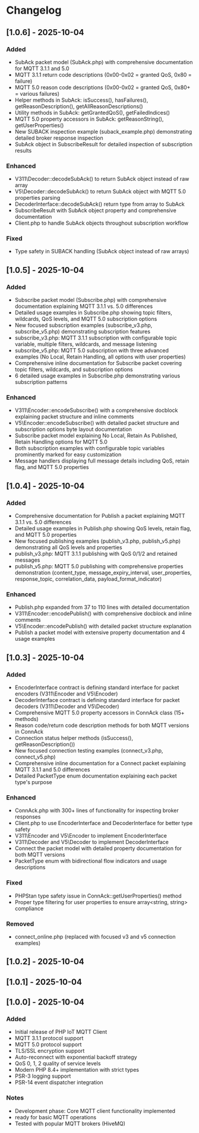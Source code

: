 # Changelog


## [1.0.6] - 2025-10-04

### Added
- SubAck packet model (SubAck.php) with comprehensive documentation for MQTT 3.1.1 and 5.0
- MQTT 3.1.1 return code descriptions (0x00-0x02 = granted QoS, 0x80 = failure)
- MQTT 5.0 reason code descriptions (0x00-0x02 = granted QoS, 0x80+ = various failures)
- Helper methods in SubAck: isSuccess(), hasFailures(), getReasonDescription(), getAllReasonDescriptions()
- Utility methods in SubAck: getGrantedQoS(), getFailedIndices()
- MQTT 5.0 property accessors in SubAck: getReasonString(), getUserProperties()
- New SUBACK inspection example (suback_example.php) demonstrating detailed broker response inspection
- SubAck object in SubscribeResult for detailed inspection of subscription results

### Enhanced
- V311\Decoder::decodeSubAck() to return SubAck object instead of raw array
- V5\Decoder::decodeSubAck() to return SubAck object with MQTT 5.0 properties parsing
- DecoderInterface::decodeSubAck() return type from array to SubAck
- SubscribeResult with SubAck object property and comprehensive documentation
- Client.php to handle SubAck objects throughout subscription workflow

### Fixed
- Type safety in SUBACK handling (SubAck object instead of raw arrays)

## [1.0.5] - 2025-10-04

### Added
- Subscribe packet model (Subscribe.php) with comprehensive documentation explaining MQTT 3.1.1 vs. 5.0 differences
- Detailed usage examples in Subscribe.php showing topic filters, wildcards, QoS levels, and MQTT 5.0 subscription options
- New focused subscription examples (subscribe_v3.php, subscribe_v5.php) demonstrating subscription features
- subscribe_v3.php: MQTT 3.1.1 subscription with configurable topic variable, multiple filters, wildcards, and message listening
- subscribe_v5.php: MQTT 5.0 subscription with three advanced examples (No Local, Retain Handling, all options with user properties)
- Comprehensive inline documentation for Subscribe packet covering topic filters, wildcards, and subscription options
- 6 detailed usage examples in Subscribe.php demonstrating various subscription patterns

### Enhanced
- V311\Encoder::encodeSubscribe() with a comprehensive docblock explaining packet structure and inline comments
- V5\Encoder::encodeSubscribe() with detailed packet structure and subscription options byte layout documentation
- Subscribe packet model explaining No Local, Retain As Published, Retain Handling options for MQTT 5.0
- Both subscription examples with configurable topic variables prominently marked for easy customization
- Message handlers displaying full message details including QoS, retain flag, and MQTT 5.0 properties

## [1.0.4] - 2025-10-04

### Added
- Comprehensive documentation for Publish a packet explaining MQTT 3.1.1 vs. 5.0 differences
- Detailed usage examples in Publish.php showing QoS levels, retain flag, and MQTT 5.0 properties
- New focused publishing examples (publish_v3.php, publish_v5.php) demonstrating all QoS levels and properties
- publish_v3.php: MQTT 3.1.1 publishing with QoS 0/1/2 and retained messages
- publish_v5.php: MQTT 5.0 publishing with comprehensive properties demonstration (content_type, message_expiry_interval, user_properties, response_topic, correlation_data, payload_format_indicator)

### Enhanced
- Publish.php expanded from 37 to 110 lines with detailed documentation
- V311\Encoder::encodePublish() with comprehensive docblock and inline comments
- V5\Encoder::encodePublish() with detailed packet structure explanation
- Publish a packet model with extensive property documentation and 4 usage examples

## [1.0.3] - 2025-10-04

### Added
- EncoderInterface contract is defining standard interface for packet encoders (V311\Encoder and V5\Encoder)
- DecoderInterface contract is defining standard interface for packet decoders (V311\Decoder and V5\Decoder)
- Comprehensive MQTT 5.0 property accessors in ConnAck class (15+ methods)
- Reason code/return code description methods for both MQTT versions in ConnAck
- Connection status helper methods (isSuccess(), getReasonDescription())
- New focused connection testing examples (connect_v3.php, connect_v5.php)
- Comprehensive inline documentation for a Connect packet explaining MQTT 3.1.1 and 5.0 differences
- Detailed PacketType enum documentation explaining each packet type's purpose

### Enhanced
- ConnAck.php with 300+ lines of functionality for inspecting broker responses
- Client.php to use EncoderInterface and DecoderInterface for better type safety
- V311\Encoder and V5\Encoder to implement EncoderInterface
- V311\Decoder and V5\Decoder to implement DecoderInterface
- Connect the packet model with detailed property documentation for both MQTT versions
- PacketType enum with bidirectional flow indicators and usage descriptions

### Fixed
- PHPStan type safety issue in ConnAck::getUserProperties() method
- Proper type filtering for user properties to ensure array<string, string> compliance

### Removed
- connect_online.php (replaced with focused v3 and v5 connection examples)


## [1.0.2] - 2025-10-04

## [1.0.1] - 2025-10-04

## [1.0.0] - 2025-10-04

### Added
- Initial release of PHP IoT MQTT Client
- MQTT 3.1.1 protocol support
- MQTT 5.0 protocol support
- TLS/SSL encryption support
- Auto-reconnect with exponential backoff strategy
- QoS 0, 1, 2 quality of service levels
- Modern PHP 8.4+ implementation with strict types
- PSR-3 logging support
- PSR-14 event dispatcher integration

### Notes
- Development phase: Core MQTT client functionality implemented
- ready for basic MQTT operations
- Tested with popular MQTT brokers (HiveMQ)
